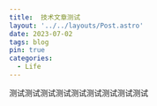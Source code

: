 ```yaml
---
title:  技术文章测试
layout: '../../layouts/Post.astro'
date: 2023-07-02
tags: blog
pin: true
categories:
  - Life
---
```


测试测试测试测试测试测试测试测试测试
